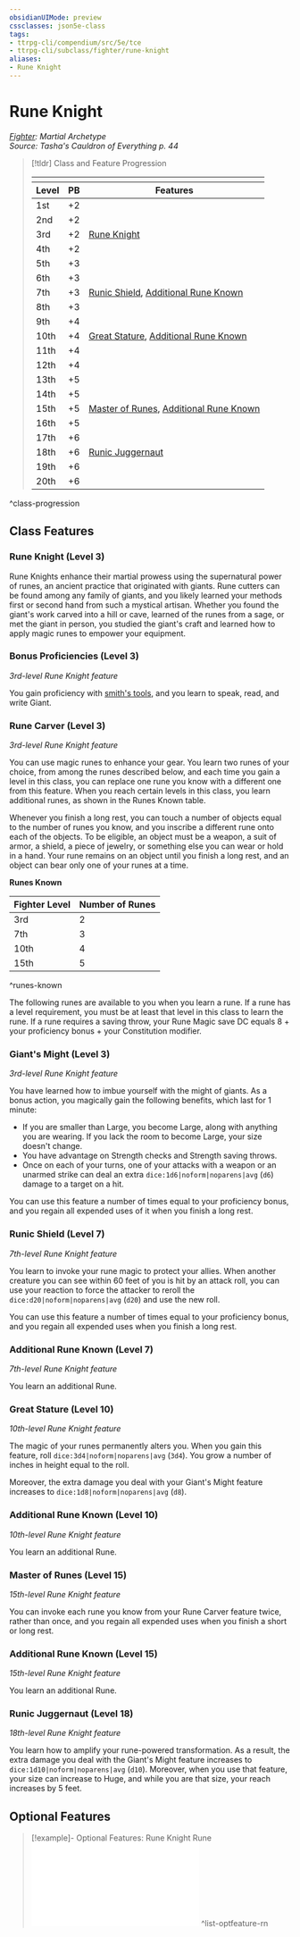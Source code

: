 ```yaml
---
obsidianUIMode: preview
cssclasses: json5e-class
tags:
- ttrpg-cli/compendium/src/5e/tce
- ttrpg-cli/subclass/fighter/rune-knight
aliases:
- Rune Knight
---
```

# Rune Knight
*[Fighter](./fighter.md): Martial Archetype*  
*Source: Tasha's Cauldron of Everything p. 44*  

> [!tldr] Class and Feature Progression
> 
> <table class="class-progression">
> <thead>
> <tr><th colspan='3'></th></tr>
> <tr class="class-progression"><th class"level">Level</th><th class"pb">PB</th><th class"feature">Features</th></tr>
> </thead><tbody>
> <tr class="class-progression"><td class"level">1st</td><td class"pb">+2</td><td class"feature"></td></tr>
> <tr class="class-progression"><td class"level">2nd</td><td class"pb">+2</td><td class"feature"></td></tr>
> <tr class="class-progression"><td class"level">3rd</td><td class"pb">+2</td><td class"feature"><a href='#Rune Knight (Level 3)' class='internal-link'>Rune Knight</a></td></tr>
> <tr class="class-progression"><td class"level">4th</td><td class"pb">+2</td><td class"feature"></td></tr>
> <tr class="class-progression"><td class"level">5th</td><td class"pb">+3</td><td class"feature"></td></tr>
> <tr class="class-progression"><td class"level">6th</td><td class"pb">+3</td><td class"feature"></td></tr>
> <tr class="class-progression"><td class"level">7th</td><td class"pb">+3</td><td class"feature"><a href='#Runic Shield (Level 7)' class='internal-link'>Runic Shield</a>, <a href='#Additional Rune Known (Level 7)' class='internal-link'>Additional Rune Known</a></td></tr>
> <tr class="class-progression"><td class"level">8th</td><td class"pb">+3</td><td class"feature"></td></tr>
> <tr class="class-progression"><td class"level">9th</td><td class"pb">+4</td><td class"feature"></td></tr>
> <tr class="class-progression"><td class"level">10th</td><td class"pb">+4</td><td class"feature"><a href='#Great Stature (Level 10)' class='internal-link'>Great Stature</a>, <a href='#Additional Rune Known (Level 10)' class='internal-link'>Additional Rune Known</a></td></tr>
> <tr class="class-progression"><td class"level">11th</td><td class"pb">+4</td><td class"feature"></td></tr>
> <tr class="class-progression"><td class"level">12th</td><td class"pb">+4</td><td class"feature"></td></tr>
> <tr class="class-progression"><td class"level">13th</td><td class"pb">+5</td><td class"feature"></td></tr>
> <tr class="class-progression"><td class"level">14th</td><td class"pb">+5</td><td class"feature"></td></tr>
> <tr class="class-progression"><td class"level">15th</td><td class"pb">+5</td><td class"feature"><a href='#Master of Runes (Level 15)' class='internal-link'>Master of Runes</a>, <a href='#Additional Rune Known (Level 15)' class='internal-link'>Additional Rune Known</a></td></tr>
> <tr class="class-progression"><td class"level">16th</td><td class"pb">+5</td><td class"feature"></td></tr>
> <tr class="class-progression"><td class"level">17th</td><td class"pb">+6</td><td class"feature"></td></tr>
> <tr class="class-progression"><td class"level">18th</td><td class"pb">+6</td><td class"feature"><a href='#Runic Juggernaut (Level 18)' class='internal-link'>Runic Juggernaut</a></td></tr>
> <tr class="class-progression"><td class"level">19th</td><td class"pb">+6</td><td class"feature"></td></tr>
> <tr class="class-progression"><td class"level">20th</td><td class"pb">+6</td><td class"feature"></td></tr>
> </tbody></table>

^class-progression


## Class Features

### Rune Knight (Level 3)

Rune Knights enhance their martial prowess using the supernatural power of runes, an ancient practice that originated with giants. Rune cutters can be found among any family of giants, and you likely learned your methods first or second hand from such a mystical artisan. Whether you found the giant's work carved into a hill or cave, learned of the runes from a sage, or met the giant in person, you studied the giant's craft and learned how to apply magic runes to empower your equipment.

### Bonus Proficiencies (Level 3)

*3rd-level Rune Knight feature*

You gain proficiency with [smith's tools](/3-Mechanics/CLI/Compendium/items/smiths-tools.md), and you learn to speak, read, and write Giant.

### Rune Carver (Level 3)

*3rd-level Rune Knight feature*

You can use magic runes to enhance your gear. You learn two runes of your choice, from among the runes described below, and each time you gain a level in this class, you can replace one rune you know with a different one from this feature. When you reach certain levels in this class, you learn additional runes, as shown in the Runes Known table.

Whenever you finish a long rest, you can touch a number of objects equal to the number of runes you know, and you inscribe a different rune onto each of the objects. To be eligible, an object must be a weapon, a suit of armor, a shield, a piece of jewelry, or something else you can wear or hold in a hand. Your rune remains on an object until you finish a long rest, and an object can bear only one of your runes at a time.

**Runes Known**

| Fighter Level | Number of Runes |
|---------------|-----------------|
| 3rd | 2 |
| 7th | 3 |
| 10th | 4 |
| 15th | 5 |
^runes-known

The following runes are available to you when you learn a rune. If a rune has a level requirement, you must be at least that level in this class to learn the rune. If a rune requires a saving throw, your Rune Magic save DC equals 8 + your proficiency bonus + your Constitution modifier.

### Giant's Might (Level 3)

*3rd-level Rune Knight feature*

You have learned how to imbue yourself with the might of giants. As a bonus action, you magically gain the following benefits, which last for 1 minute:

- If you are smaller than Large, you become Large, along with anything you are wearing. If you lack the room to become Large, your size doesn't change.  
- You have advantage on Strength checks and Strength saving throws.  
- Once on each of your turns, one of your attacks with a weapon or an unarmed strike can deal an extra `dice:1d6|noform|noparens|avg` (`d6`) damage to a target on a hit.  

You can use this feature a number of times equal to your proficiency bonus, and you regain all expended uses of it when you finish a long rest.

### Runic Shield (Level 7)

*7th-level Rune Knight feature*

You learn to invoke your rune magic to protect your allies. When another creature you can see within 60 feet of you is hit by an attack roll, you can use your reaction to force the attacker to reroll the `dice:d20|noform|noparens|avg` (`d20`) and use the new roll.

You can use this feature a number of times equal to your proficiency bonus, and you regain all expended uses when you finish a long rest.

### Additional Rune Known (Level 7)

*7th-level Rune Knight feature*

You learn an additional Rune.

### Great Stature (Level 10)

*10th-level Rune Knight feature*

The magic of your runes permanently alters you. When you gain this feature, roll `dice:3d4|noform|noparens|avg` (`3d4`). You grow a number of inches in height equal to the roll.

Moreover, the extra damage you deal with your Giant's Might feature increases to `dice:1d8|noform|noparens|avg` (`d8`).

### Additional Rune Known (Level 10)

*10th-level Rune Knight feature*

You learn an additional Rune.

### Master of Runes (Level 15)

*15th-level Rune Knight feature*

You can invoke each rune you know from your Rune Carver feature twice, rather than once, and you regain all expended uses when you finish a short or long rest.

### Additional Rune Known (Level 15)

*15th-level Rune Knight feature*

You learn an additional Rune.

### Runic Juggernaut (Level 18)

*18th-level Rune Knight feature*

You learn how to amplify your rune-powered transformation. As a result, the extra damage you deal with the Giant's Might feature increases to `dice:1d10|noform|noparens|avg` (`d10`). Moreover, when you use that feature, your size can increase to Huge, and while you are that size, your reach increases by 5 feet.

## Optional Features

> [!example]- Optional Features: Rune Knight Rune
> ![Rune Knight Rune](/3-Mechanics/CLI/Compendium/lists/list-optfeaturetype-rn.md#Rune%20Knight%20Rune)
^list-optfeature-rn